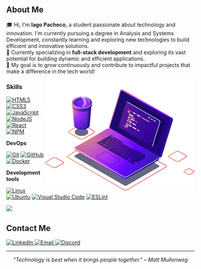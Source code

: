## About Me

🎓 Hi, I'm **Iago Pacheco**, a student passionate about technology and innovation. I'm currently pursuing a degree in Analysis and Systems Development, constantly learning and exploring new technologies to build efficient and innovative solutions.  
📘 Currently specializing in **full-stack development** and exploring its vast potential for building dynamic and efficient applications.  
🚀 My goal is to grow continuously and contribute to impactful projects that make a difference in the tech world!

<img src="computer-illustration.png" alt="ilustração de um computador" min-width="400px" max-width="400px" width="400px" align="right">

<h3>Skills</h3>

[![HTML5](https://img.shields.io/badge/HTML5-E34F26?logo=html5&logoColor=fff)](#)
[![CSS3](https://img.shields.io/badge/CSS3-1572B6?logo=css3&logoColor=fff)](#)
[![JavaScript](https://img.shields.io/badge/JavaScript-F7DF1E?logo=javascript&logoColor=000)](#)
[![NodeJS](https://img.shields.io/badge/Node.js-6DA55F?logo=node.js&logoColor=white)](#)
[![React](https://img.shields.io/badge/React-%2320232a.svg?logo=react&logoColor=%2361DAFB)](#)
[![NPM](https://img.shields.io/badge/npm-CB3837?logo=npm&logoColor=fff)](#)

**DevOps**

[![Git](https://img.shields.io/badge/Git-F05032?logo=git&logoColor=fff)](#)
[![GitHub](https://img.shields.io/badge/GitHub-%23121011.svg?logo=github&logoColor=white)](#)
[![Docker](https://img.shields.io/badge/Docker-2496ED?logo=docker&logoColor=fff)](#)

**Development tools**

[![Linux](https://img.shields.io/badge/Linux-FCC624?logo=linux&logoColor=black)](#)
[![Ubuntu](https://img.shields.io/badge/Ubuntu-E95420?logo=ubuntu&logoColor=white)](#)
[![Visual Studio Code](https://custom-icon-badges.demolab.com/badge/Visual%20Studio%20Code-0078d7.svg?logo=vsc&logoColor=white)](#)
[![ESLint](https://img.shields.io/badge/ESLint-4B32C3?logo=eslint&logoColor=fff)](#)
<br/>

<a href="https://github.com/iagopacheco01" title="Perfil do iago">
  <img height="180em" src="https://github-readme-stats.vercel.app/api?username=iagopacheco01&theme=tokyonight&show_icons=true" />
</a>


<h2>Contact Me</h2>

<a href="https://www.linkedin.com/in/iago-pacheco-120a88242/" target="_blank">
  <img src="https://custom-icon-badges.demolab.com/badge/LinkedIn-0A66C2?logo=linkedin-white&logoColor=fff" alt="LinkedIn" />
</a>


<a href="mailto:contact@iagopacheco.tech" target="_blank">
  <img src="https://img.shields.io/badge/Email-0078D4?style=flat-square&logo=maildotru&logoColor=white" alt="Email" />
</a>

<a href="https://discordapp.com/users/997994772180504607" target="_blank">
  <img src="https://img.shields.io/badge/Discord-5865F2?style=flat-square&logo=discord&logoColor=white" alt="Discord" />
</a>


<hr>

<p align="center">
  <em>"Technology is best when it brings people together." – Matt Mullenweg</em>
</p>
